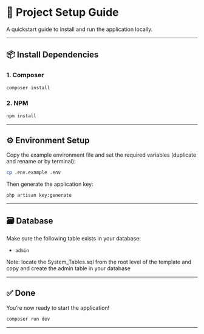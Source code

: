 # 📘 Project Setup Guide

A quickstart guide to install and run the application locally.

---

## 📦 Install Dependencies

### 1. Composer

```bash
composer install
```

### 2. NPM

```bash
npm install
```

---

## ⚙️ Environment Setup

Copy the example environment file and set the required variables (duplicate and rename or by terminal):

```bash
cp .env.example .env
```

Then generate the application key:

```bash
php artisan key:generate
```

---

## 🗃️ Database

Make sure the following table exists in your database:

- `admin`

Note: locate the System_Tables.sql from the root level of the template and copy and create the admin table in your database

---

## ✅ Done

You’re now ready to start the application!

```bash
composer run dev
```

---
